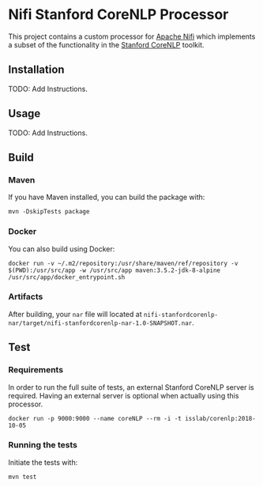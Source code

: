 # Nifi Stanford CoreNLP Processor

This project contains a custom processor for [Apache Nifi](https://nifi.apache.org/) which implements a subset of the functionality in the [Stanford CoreNLP](https://stanfordnlp.github.io/CoreNLP/) toolkit.

## Installation

TODO: Add Instructions.

## Usage

TODO: Add Instructions.

## Build

### Maven

If you have Maven installed, you can build the package with:

```
mvn -DskipTests package
```

### Docker

You can also build using Docker:

```
docker run -v ~/.m2/repository:/usr/share/maven/ref/repository -v $(PWD):/usr/src/app -w /usr/src/app maven:3.5.2-jdk-8-alpine /usr/src/app/docker_entrypoint.sh
```

### Artifacts

After building, your `nar` file will located at `nifi-stanfordcorenlp-nar/target/nifi-stanfordcorenlp-nar-1.0-SNAPSHOT.nar`.

## Test

### Requirements

In order to run the full suite of tests, an external Stanford CoreNLP server is required. Having an external server is optional when actually using this processor.

```
docker run -p 9000:9000 --name coreNLP --rm -i -t isslab/corenlp:2018-10-05
```

### Running the tests

Initiate the tests with:

```
mvn test
```


